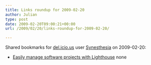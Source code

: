 ```yaml
---
title: Links roundup for 2009-02-20
author: Julian
type: post
date: 2009-02-20T09:00:21+00:00
url: /2009/02/20/links-roundup-for-2009-02-20/

---
```

Shared bookmarks for [del.icio.us][1] user [Synesthesia][2] on 2009-02-20:

  * [Easily manage software projects with Lighthouse][3] 
    none</li> </ul>

 [1]: http://del.icio.us/
 [2]: http://del.icio.us/synesthesia
 [3]: http://blogs.techrepublic.com.com/tech-manager/?p=794
